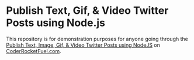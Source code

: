 # Publish Text, Gif, & Video Twitter Posts using Node.js
This repository is for demonstration purposes for anyone going through the [Publish Text, Image, Gif, & Video Twitter Posts using NodeJS](https://coderrocketfuel.com/article/publish-text-image-gif-and-video-twitter-posts-with-node-js) on [CoderRocketFuel.com](https://coderrocketfuel.com).
